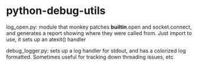 python-debug-utils
==================

log_open.py: module that monkey patches __builtin__.open and
             socket.connect, and generates a report showing where
             they were called from. Just import to use, it sets
             up an atexit() handler

debug_logger.py: sets up a log handler for stdout, and has a colorized
                 log formatted. Sometimes useful for tracking down
                 threading issues, etc

